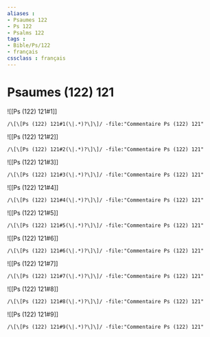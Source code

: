 ```yaml
---
aliases : 
- Psaumes 122
- Ps 122
- Psalms 122
tags : 
- Bible/Ps/122
- français
cssclass : français
---
```


# Psaumes (122) 121

![[Ps (122) 121#1]]

```query
/\[\[Ps (122) 121#1(\|.*)?\]\]/ -file:"Commentaire Ps (122) 121"
```

![[Ps (122) 121#2]]

```query
/\[\[Ps (122) 121#2(\|.*)?\]\]/ -file:"Commentaire Ps (122) 121"
```

![[Ps (122) 121#3]]

```query
/\[\[Ps (122) 121#3(\|.*)?\]\]/ -file:"Commentaire Ps (122) 121"
```

![[Ps (122) 121#4]]

```query
/\[\[Ps (122) 121#4(\|.*)?\]\]/ -file:"Commentaire Ps (122) 121"
```

![[Ps (122) 121#5]]

```query
/\[\[Ps (122) 121#5(\|.*)?\]\]/ -file:"Commentaire Ps (122) 121"
```

![[Ps (122) 121#6]]

```query
/\[\[Ps (122) 121#6(\|.*)?\]\]/ -file:"Commentaire Ps (122) 121"
```

![[Ps (122) 121#7]]

```query
/\[\[Ps (122) 121#7(\|.*)?\]\]/ -file:"Commentaire Ps (122) 121"
```

![[Ps (122) 121#8]]

```query
/\[\[Ps (122) 121#8(\|.*)?\]\]/ -file:"Commentaire Ps (122) 121"
```

![[Ps (122) 121#9]]

```query
/\[\[Ps (122) 121#9(\|.*)?\]\]/ -file:"Commentaire Ps (122) 121"
```

